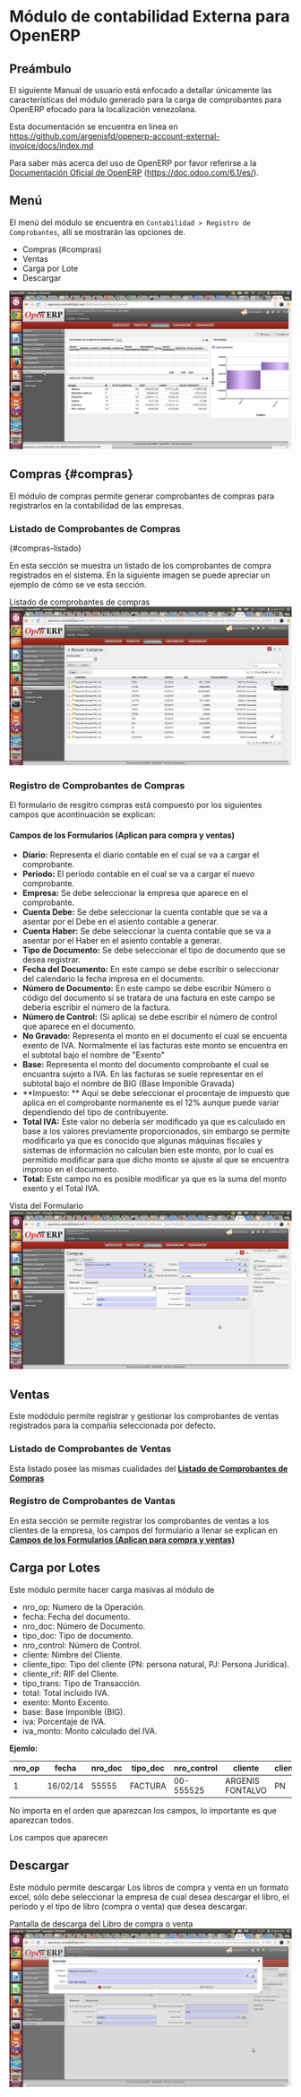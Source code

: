 Módulo de contabilidad Externa para OpenERP
===========================================

Preámbulo
---------

El siguiente Manual de usuario está enfocado a detallar únicamente las características del módulo generado para la carga de comprobantes para OpenERP efocado para la localización venezolana.

Esta documentación se encuentra en linea en <https://github.com/argenisfd/openerp-account-external-invoice/docs/index.md>

Para saber más acerca del uso de OpenERP por favor referirse a la [Documentación Oficial de OpenERP][1] (https://doc.odoo.com/6.1/es/). 


Menú
------------------------

El menú del módulo se encuentra en `Contabilidad > Registro de Comprobantes`, allí se mostrarán las opciones de.

* Compras (#compras)
* Ventas 
* Carga por Lote
* Descargar

![Menú del Módulo](./docs-assets/menu.png)

Compras {#compras}
--------


El módulo de compras permite generar comprobantes de compras para registrarlos en la contabilidad de las empresas.


### Listado de Comprobantes de Compras
{#compras-listado}

En esta sección se muestra un listado de los comprobantes de compra registrados en el sistema. En la siguiente imagen se puede apreciar un ejemplo de cómo se ve esta sección.

Listado de comprobantes de compras
![Listado de Comprobantes de Compras](./docs-assets/compras-listado.png)

### Registro de Comprobantes de Compras

El formulario de resgitro compras está compuesto por los siguientes campos que acontinuación se explican:

#### Campos de los Formularios (Aplican para compra y ventas) 


* **Diario:** Representa el diario contable  en el cual se va a cargar el comprobante.
* **Período:** El período contable en el cual se va a cargar el nuevo comprobante.
* **Empresa:** Se debe seleccionar la empresa que aparece en el comprobante.
* **Cuenta Debe:** Se debe seleccionar la cuenta contable que se va a asentar por el Debe en el asiento contable a generar.
* **Cuenta Haber:** Se debe seleccionar la cuenta contable que se va a asentar por el Haber en el asiento contable a generar.
* **Tipo de Documento:** Se debe seleccionar el tipo de documento que se desea registrar.
* **Fecha del Documento:** En este campo se debe escribir o seleccionar del calendario la fecha impresa en el documento.
* **Número de Documento:** En este campo se debe escribir Número o código del documento si se tratara de una factura en este campo se debería escribir el número de la factura.
* **Número de Control:** (Si aplica) se debe escribir el número de control que aparece en el documento.
* **No Gravado:** Representa el monto en el documento el cual se encuenta exento de IVA. Normalmente el las facturas este monto se encuentra en el subtotal bajo el nombre de "Exento"
* **Base:** Representa el monto del documento comprobante el cual se encuantra sujeto a IVA. En las facturas se suele representar en el subtotal bajo el nombre de BIG (Base Imponible Gravada) 
* **Impuesto: ** Aquí se debe seleccionar el procentaje de impuesto que aplica en el comprobante normanente es el 12% aunque puede variar dependiendo del tipo de contribuyente.
* **Total IVA:** Este valor no debería ser modificado ya que es calculado en base a los valores previamente proporcionados, sin embargo se permite modificarlo ya que es conocido que algunas máquinas fiscales y sistemas de información no calculan bien este monto, por lo cual es permitido modificar para que dicho monto se ajuste al que se encuentra improso en el documento.
* **Total:** Este campo no es posible modificar ya que es la suma del monto exento y el Total IVA.

Vista del Formulario ![Formulario](./docs-assets/compras-formulario.png)


Ventas
------

Este modódulo permite registrar y gestionar los comprobantes de ventas registrados para la compañia seleccionada por defecto.


### Listado de Comprobantes de Ventas

Esta listado posee las mismas cualidades del [**Listado de Comprobantes de Compras**](#compras-listado)

### Registro de Comprobantes de Vantas

En esta sección se permite registrar los comprobantes de ventas a los clientes de la empresa, los campos del formulario a llenar se explican en [**Campos de los Formularios (Aplican para compra y ventas)**][formulario]


Carga por Lotes
---------------

Este módulo permite hacer carga masivas al módulo de 

* nro_op: Numero de la Operación.
* fecha: Fecha del documento.
* nro_doc: Número de Documento.
* tipo_doc: Tipo de documento.
* nro_control: Número de Control.
* cliente: Nimbre del Cliente.
* cliente_tipo: Tipo del cliente (PN: persona natural, PJ: Persona Jurídica).
* cliente_rif: RIF del Cliente.
* tipo_trans: Tipo de Transacción.
* total: Total incluido IVA.
* exento: Monto Excento.
* base: Base Imponible (BIG).
* iva: Porcentaje de IVA.
* iva_monto: Monto calculado del IVA.

**Ejemlo:**

| nro_op | fecha    | nro_doc | tipo_doc | nro_control | cliente          | cliente_tipo | cliente_rif | tipo_trans   | total | exento | base | iva | iva_monto |
| ------ | -------- | ------- | -------- | ----------- | ---------------- | ------------ | ----------- | ------------ | ----- | ------ | ---- | --- | --------- |
| 1      | 16/02/14 | 55555   | FACTURA  | 00-555525   | ARGENIS FONTALVO | PN           |  V194680976 | 01-REG	      | 5000  | 500    |  0   | 12  | 0         |

No importa en el orden que aparezcan los campos, lo importante es que aparezcan todos.

Los campos que aparecen 


Descargar
----------
Este módulo permite descargar Los libros de compra y venta en un formato excel, sólo debe seleccionar la empresa de cual desea descargar el libro, el período y el tipo de libro (compra o venta) que desea descargar.

Pantalla de descarga del Libro de compra o venta
![Descarga](./docs-assets/descargas.png)




[1]: http://https://doc.odoo.com/6.1/es/  
[formulario]: #campos-de-los-formularios-aplican-para-compra-y-ventas-formulario
